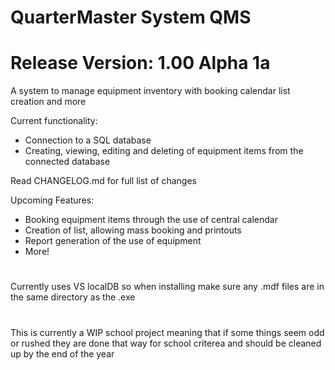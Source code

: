 # QuarterMaster System QMS
# Release Version: 1.00 Alpha 1a
A system to manage equipment inventory with booking calendar list creation and more

Current functionality:
* Connection to a SQL database
* Creating, viewing, editing and deleting of equipment items from the connected database
  
Read CHANGELOG.md for full list of changes

Upcoming Features:
* Booking equipment items through the use of central calendar
* Creation of list, allowing mass booking and printouts
* Report generation of the use of equipment
* More!




#
Currently uses VS localDB so when installing make sure any .mdf files are in the same directory as the .exe

#
This is currently a WIP school project meaning that if some things seem odd or rushed they are done that way for school criterea and should be cleaned up by the end of the year
